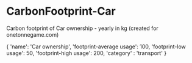CarbonFootprint-Car
===================

Carbon footprint of Car ownership - yearly in kg (created for onetonnegame.com)

{
'name': 'Car ownership',
'footprint-average usage': 100,
'footprint-low usage': 50,
'footprint-high usage': 200,
'category' : 'transport'
}
